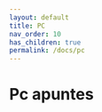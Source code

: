 ```yaml
---
layout: default
title: PC
nav_order: 10
has_children: true
permalink: /docs/pc
---
```


# Pc apuntes
